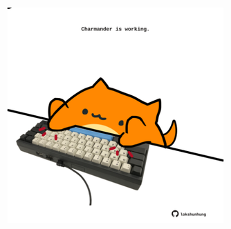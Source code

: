 <!-- built at 22/08/2022, 03:42:13 UTC -->
<p align="center">
  <img width="500" height="500" src="./ReadmeImage.svg">
</p>

